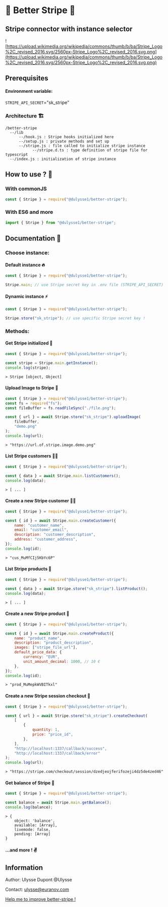 # 🔱 Better Stripe 🔱

## Stripe connector with instance selector

![https://upload.wikimedia.org/wikipedia/commons/thumb/b/ba/Stripe_Logo%2C_revised_2016.svg/2560px-Stripe_Logo%2C_revised_2016.svg.png](https://upload.wikimedia.org/wikipedia/commons/thumb/b/ba/Stripe_Logo%2C_revised_2016.svg/2560px-Stripe_Logo%2C_revised_2016.svg.png)

## **Prerequisites**

#### Environment variable:

`STRIPE_API_SECRET`="sk_stripe"

### Architecture 🏗

```
/better-stripe
  --/lib
      --/hook.js : Stripe hooks initialized here
      --/setup.js : private methods and set up
      --/stripe.js : file called to initialize stripe instance
			--/stripe.d.ts : type definition of stripe file for typescript
  --/index.js : initialization of stripe instance
```

## How to use ? 🤔

### With commonJS

```jsx
const { Stripe } = require("@dulysse1/better-stripe");
```

### With ES6 and more

```jsx
import { Stripe } from "@dulysse1/better-stripe";
```

## Documentation 🧗

### Choose instance:

#### Default instance 🔥

```jsx
const { Stripe } = require("@dulysse1/better-stripe");

Stripe.main; // use Stripe secret key in .env file (STRIPE_API_SECRET)
```

#### Dynamic instance ⚡️

```jsx
const { Stripe } = require("@dulysse1/better-stripe");

Stripe.store("sk_stripe"); // use specific Stripe secret key !
```

### Methods:

#### Get Stripe initialized 🔋

```jsx
const { Stripe } = require("@dulysse1/better-stripe");

const stripe = Stripe.main.getInstance();
console.log(stripe);
```

```shell
> Stripe [object, Object]
```

#### Upload Image to Stripe 🌄

```jsx
const { Stripe } = require("@dulysse1/better-stripe");
const fs = require("fs");
const fileBuffer = fs.readFileSync("./file.png");

const { url } = await Stripe.store("sk_stripe").uploadImage(
	fileBuffer,
	"demo.png"
);
console.log(url);
```

```shell
> "https://url.of.stripe.image.demo.png"
```

#### List Stripe customers 🧑‍💻

```jsx
const { Stripe } = require("@dulysse1/better-stripe");

const { data } = await Stripe.main.listCustomers();
console.log(data);
```

```shell
> [ ... ]
```

#### Create a new Stripe customer 🧑‍💻

```jsx
const { Stripe } = require("@dulysse1/better-stripe");

const { id } = await Stripe.main.createCustomer({
	name: "customer_name",
	email: "customer_email",
	description: "customer_description",
	address: "customer_address",
});
console.log(id);
```

```shell
> "cus_MuMfCIj5KbYc6P"
```

#### List Stripe products 🥕

```jsx
const { Stripe } = require("@dulysse1/better-stripe");

const { data } = await Stripe.store("sk_stripe").listProduct();
console.log(data);
```

```shell
> [ ... ]
```

#### Create a new Stripe product 🥕

```jsx
const { Stripe } = require("@dulysse1/better-stripe");

const { id } = await Stripe.main.createProduct({
	name: "product_name",
	description: "product_description",
	images: ["stripe_file_url"],
	default_price_data: {
		currency: "EUR",
		unit_amount_decimal: 1000, // 10 €
	},
});
console.log(id);
```

```shell
> "prod_MuMepkWVBITkxl"
```

#### Create a new Stripe session checkout 🧾

```jsx
const { Stripe } = require("@dulysse1/better-stripe");

const { url } = await Stripe.store("sk_stripe").createCheckout(
	[
		{
			quantity: 1,
			price: "price_id",
		},
	],
	"http://localhost:1337/callback/success",
	"http://localhost:1337/callback/error"
);
console.log(url);
```

```shell
> "https://stripe.com/checkout/session/dzedjeojferifozeji4dz5de4zed46"
```

#### Get balance of Stripe 💸

```jsx
const { Stripe } = require("@dulysse1/better-stripe");

const balance = await Stripe.main.getBalance();
console.log(balance);
```

```shell
> {
	object: 'balance',
	available: [Array],
	livemode: false,
	pending: [Array]
}
```

#### ...and more ! ✌️

## Information

Author: Ulysse Dupont @Ulysse

Contact: ulysse@euranov.com

[Help me to improve better-stripe !]("https://github.com/Dulysse/better-stripe/issues/new")
